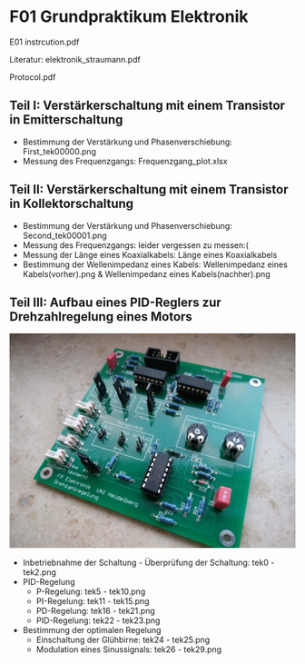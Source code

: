 # F01 Grundpraktikum Elektronik

E01 instrcution.pdf

Literatur: elektronik_straumann.pdf

Protocol.pdf

## Teil I: Verstärkerschaltung mit einem Transistor in Emitterschaltung

- Bestimmung der Verstärkung und Phasenverschiebung: First_tek00000.png
- Messung des Frequenzgangs: Frequenzgang_plot.xlsx

## Teil II: Verstärkerschaltung mit einem Transistor in Kollektorschaltung

- Bestimmung der Verstärkung und Phasenverschiebung: Second_tek00001.png
- Messung des Frequenzgangs: leider vergessen zu messen:(
- Messung der Länge eines Koaxialkabels: Länge eines Koaxialkabels
- Bestimmung der Wellenimpedanz eines Kabels: Wellenimpedanz eines Kabels(vorher).png & Wellenimpedanz eines Kabels(nachher).png

## Teil III: Aufbau eines PID-Reglers zur Drehzahlregelung eines Motors

![PID-Regler](https://github.com/anananlyjlyj/physics-FP-Uni-HD/blob/master/E01%20Grundpraktikum%20Elektronik/PID-Regler.jpg)

- Inbetriebnahme der Schaltung - Überprüfung der Schaltung: tek0 - tek2.png
- PID-Regelung
  - P-Regelung: tek5 - tek10.png
  - PI-Regelung: tek11 - tek15.png
  - PD-Regelung: tek16 - tek21.png
  - PID-Regelung: tek22 - tek23.png
- Bestimmung der optimalen Regelung
  - Einschaltung der Glühbirne:  tek24 - tek25.png
  - Modulation eines Sinussignals: tek26 - tek29.png
